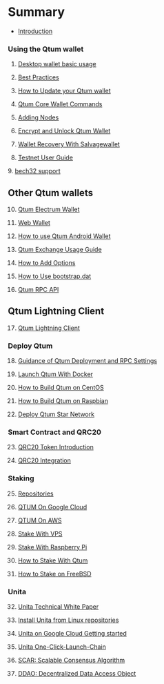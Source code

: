 # Summary

* [Introduction](README.md)

### Using the Qtum wallet

1. [Desktop wallet basic usage](Qtum-Wallet-Tutorial/README.md)

2. [Best Practices](QTUM-wallet-usage-best-practices/README.md)

3. [How to Update your Qtum wallet](updateqtum/README.md)

4. [Qtum Core Wallet Commands](commands/README.md)

5. [Adding Nodes](Adding-Nodes/README.md)          

6. [Encrypt and Unlock Qtum Wallet](Encrypt-and-Unlock-Qtum-Wallet/README.md)

7. [Wallet Recovery With Salvagewallet](Wallet-Recovery-with-Salvagewallet.md)

8. [Testnet User Guide](Testnet-User-Guide.md)

9. [bech32 support](bech32/README.md)

## Other Qtum wallets

10. [Qtum Electrum Wallet](Qtum-Electrum-User-Guide.md)

11. [Web Wallet](QTUM-WebWallet-usage/README.md)    

12. [How to use Qtum Android Wallet](How-to-use-Qtum-Android-Wallet/README.md)

13. [Qtum Exchange Usage Guide](Qtum-Exchange-Usage-Guide-and-Info.md)

14. [How to Add Options](How-To-Add-Options/README.md)

15. [How to Use bootstrap.dat](How-to-Use-Bootstrap/README.md)

16. [Qtum RPC API](Qtum-RPC-API/README.md)

## Qtum Lightning Client

17. [Qtum Lightning Client](lightning/README.md)

### Deploy Qtum

18. [Guidance of Qtum Deployment and RPC Settings](Guidance-of-Qtum-Deployment-and-RPC-Settings.md)

19. [Launch Qtum With Docker](Launch-Qtum-with-Docker.md)

20. [How to Build Qtum on CentOS](Build-Qtum-on-CentOS.md)

21. [How to Build Qtum on Raspbian](How-To-Build-Qtum-On-Raspbian.md)

22. [Deploy Qtum Star Network](How-to-Deploy-Star-Network/README.md)

### Smart Contract and QRC20

23. [QRC20 Token Introduction](QRC20-Token-Introduce.md)

24. [QRC20 Integration](QRC20-integration.md)

### Staking

25. [Repositories](qtumrepo/README.md)

26. [QTUM On Google Cloud](gcpgettingstarted/README.md)

27. [QTUM On AWS](Qtum-AWS/README.md)

28. [Stake With VPS](How-to-Stake-QTUM-using-a-Linux-Virtual-Private-Server/README.md)

29. [Stake With Raspberry Pi](Qtum-on-Raspberry-Pi/README.md)

30. [How to Stake With Qtum](How-to-Stake-with-Qtum/README.md)

31. [How to Stake on FreeBSD](freebsd/README.md)    

### Unita

32. [Unita Technical White Paper](Technical-White-Paper-for-QtumX/README.md)

33. [Install Unita from Linux repositories](unitarepo/README.md)

34. [Unita on Google Cloud Getting started](unitagettingstarted/README.md)

35. [Unita One-Click-Launch-Chain](One-Click-Launch-Chain/README.md)

36. [SCAR: Scalable Consensus Algorithm](SCAR-Consensus/README.md)

37. [DDAO: Decentralized Data Access Object](DDAO-Data-Management/README.md)
